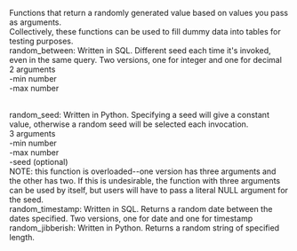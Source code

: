 Functions that return a randomly generated value based on values you pass as arguments.
<br>
Collectively, these functions can be used to fill dummy data into tables for testing purposes.
<br>
random_between: Written in SQL. Different seed each time it's invoked, even in the same query. Two versions, one for integer and one for decimal<br>
2 arguments<br>
  -min number<br>
  -max number<br>

<br>
random_seed: Written in Python. Specifying a seed will give a constant value, otherwise a random seed will be selected each invocation.<br>
3 arguments<br>
  -min number<br>
  -max number<br>
  -seed (optional)<br>
NOTE: this function is overloaded--one version has three arguments and the other has two. If this is undesirable, the function with three arguments can be used by itself, but users will have to pass a literal NULL argument for the seed. 
<br>
random_timestamp: Written in SQL. Returns a random date between the dates specified. Two versions, one for date and one for timestamp
<br>
random_jibberish: Written in Python. Returns a random string of specified length.
